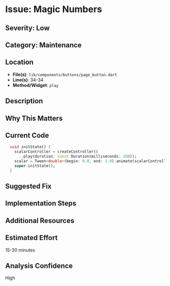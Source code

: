 # Issue: Magic Numbers

## Severity: Low

## Category: Maintenance

## Location
- **File(s)**: `lib/components/buttons/page_button.dart`
- **Line(s)**: 34-34
- **Method/Widget**: `play`

## Description


## Why This Matters


## Current Code
```dart
  void initState() {
    scalarController = createController()
      ..play(duration: const Duration(milliseconds: 100));
    scalar = Tween<double>(begin: 0.0, end: 1.0).animate(scalarController);
    super.initState();
  }
```

## Suggested Fix


## Implementation Steps


## Additional Resources


## Estimated Effort
15-30 minutes

## Analysis Confidence
High
